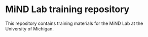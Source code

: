 # MiND Lab training repository

This repository contains training materials for the MiND Lab at the University
of Michigan.
